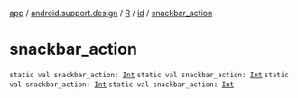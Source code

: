 [app](../../../index.md) / [android.support.design](../../index.md) / [R](../index.md) / [id](index.md) / [snackbar_action](.)

# snackbar_action

`static val snackbar_action: `[`Int`](https://kotlinlang.org/api/latest/jvm/stdlib/kotlin/-int/index.html)
`static val snackbar_action: `[`Int`](https://kotlinlang.org/api/latest/jvm/stdlib/kotlin/-int/index.html)
`static val snackbar_action: `[`Int`](https://kotlinlang.org/api/latest/jvm/stdlib/kotlin/-int/index.html)
`static val snackbar_action: `[`Int`](https://kotlinlang.org/api/latest/jvm/stdlib/kotlin/-int/index.html)